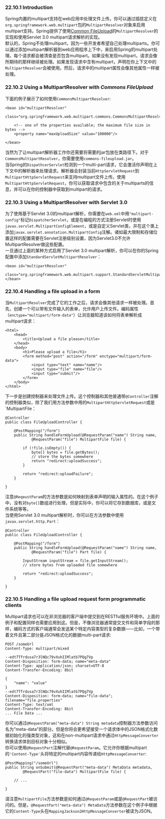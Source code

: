 ### 22.10.1 Introduction  
Spring内置的multipart支持在web应用中处理文件上传。你可以通过插拔定义在`org.springframework.web.multipart`包的`MultipartResolver`对象来启用multipart支持。Spring提供了使用[Common FileUpload](http://commons.apache.org/proper/commons-fileupload/)的`MultipartResolver`的实现和使用Servlet 3.0 multipart请求解析的实现。  
默认的，Spring不处理multipart，因为一些开发者希望自己处理multiparts。你可以通过添加multipart解析器到web应用程序上下中，来启用Spring的multipart处理。每个请求都会被清查是否包含multipart。如果没有发现multipart，请求会像所期待的那样继续被处理。如果发现请求中含有multipart，声明在你上下文中的`MultipartResolver`会被使用。然后，请求中的multipart属性会像其他属性一样被处理。  
### 22.10.2 Using a MultipartResolver with *Commons FileUpload*  
下面的例子展示了如何使用`CommonsMultipartResolver`:

```
<bean id="multipartResolver"
        class="org.springframework.web.multipart.commons.CommonsMultipartResolver">

    <!-- one of the properties available; the maximum file size in bytes -->
    <property name="maxUploadSize" value="100000"/>

</bean>
```
当然为了让multipart解析器工作你还需要将需要的jar包放在类路径下。对于`CommonsMultipartResolver`，你需要使用`commons-fileupload.jar`。  
当Spring的`DispathcerServlet`检测到一个multi-part请求，它会激活你声明在上下文中的解析器来处理请求。解析器会封装当前`HttpServletRequest`到`MultipartHttpServletRequest`来支持multipart文件上传。使用`MultipartHttpServletRequest`，你可以获取请求中包含的关于multiparts的信息，并可以在你的控制器中获取到multipart的请求。  
### 22.10.3 Using a MultipartResolver with Servlet 3.0  
为了使用基于Servlet 3.0的multipart解析，你需要在`web.xml`中用`"multipart-config"`标记`DispatcherServlet`，或是在编程的方式注册Servlet时使用`javax.servlet.MultipartConfigElement`，或是自定义Servlet类，并在这个类上添加`javax.servlet.annotation.MultipartConfig`注解。诸如最大限制和存储位置这样的配置需要在Servlet注册级别设置，因为Servlet3.0不允许MultipartResolver做这些配置。  
一旦通过上面的某种方式启用了Servlet 3.0 multipart解析，你可以在你的Spring配置中添加`StandardServletMultipartResolver`：  

```
<bean id="multipartResolver"
        class="org.springframework.web.multipart.support.StandardServletMultipartResolver">
</bean>
```
### 22.10.4 Handling a file upload in a form  
当`MultipartResolver`完成了它的工作之后，请求会像其他请求一样被处理。首先，创建一个可以带有文件输入的表单，允许用户上传文件。编码属性（`enctype="multipart/form-data"`）让浏览器知道该如何将表单解析成multipart请求：

```
<html>
    <head>
        <title>Upload a file please</title>
    </head>
    <body>
        <h1>Please upload a file</h1>
        <form method="post" action="/form" enctype="multipart/form-data">
            <input type="text" name="name"/>
            <input type="file" name="file"/>
            <input type="submit"/>
        </form>
    </body>
</html>
```
下一步是创建控制器来处理文件上传。这个控制器和其他普通带`@Controller`注解的控制器类似，除了我们用方法参数中用的`MultipartHttpServletRequest`或是`MultipartFile：

```
@Controller
public class FileUploadController {

    @PostMapping("/form")
    public String handleFormUpload(@RequestParam("name") String name,
            @RequestParam("file") MultipartFile file) {

        if (!file.isEmpty()) {
            byte[] bytes = file.getBytes();
            // store the bytes somewhere
            return "redirect:uploadSuccess";
        }

        return "redirect:uploadFailure";
    }

}
```
注意`@ReqeustParam`的方法参数是如何映射到表单声明的输入属性的。在这个例子中，没有对`byte[]`数组进行处理，但是实际中，你可以将它存到数据库，或是文件系统等等。  
当使用Servlet 3.0 multipart解析时，你可以在方法参数中使用`javax.servlet.http.Part`：

```
@Controller
public class FileUploadController {

    @PostMapping("/form")
    public String handleFormUpload(@RequestParam("name") String name,
            @RequestParam("file") Part file) {

        InputStream inputStream = file.getInputStream();
        // store bytes from uploaded file somewhere

        return "redirect:uploadSuccess";
    }

}
```
### 22.10.5 Handling a file upload request form programmatic clients  
Multipart请求也可以在非浏览器的客户端中提交到在RESTful服务环境中。上面的例子和配置同样也需要应用到这。但是，不像浏览器通常提交文件和简单字段的那样，编码方式的客户端通常会发送某个特定内容类型的复杂数据——比如，一个带着文件且第二部分是JSON格式化的数据multi-part请求:

```
POST /someUrl
Content-Type: multipart/mixed

--edt7Tfrdusa7r3lNQc79vXuhIIMlatb7PQg7Vp
Content-Disposition: form-data; name="meta-data"
Content-Type: application/json; charset=UTF-8
Content-Transfer-Encoding: 8bit

{
	"name": "value"
}
--edt7Tfrdusa7r3lNQc79vXuhIIMlatb7PQg7Vp
Content-Disposition: form-data; name="file-data"; filename="file.properties"
Content-Type: text/xml
Content-Transfer-Encoding: 8bit
... File Data ...
```
你可以通过`@RequestParam("meta-data") String metadata`控制器方法参数访问名为"meta-data"的部分。但是你将会更希望接受一个请求体中的JSON格式化数据初始化的强类型对象，这和在non-multipart请求中通过`HttpMessageConverter`转换请求体到目标对象十分相似。  
你可以使用`@RequestPart`注解代替`@RequestParam`。它允许你根据multipart的`'Content-Type'`头将特定的multipart内容传递给`HttpMessageConverter`:

```
@PostMapping("/someUrl")
public String onSubmit(@RequestPart("meta-data") MetaData metadata,
        @RequestPart("file-data") MultipartFile file) {

    // ...

}
```
请注意`MultipartFile`方法参数是如何通过`@RequestParam`或是`@RequestPart`被访问的。但是，`@RequestPart("meta-data") MetaData`方法参数在这个例子中根据它的`Content-Type`头在`MappingJackson2HttpMessageConverter`被读为JSON。
